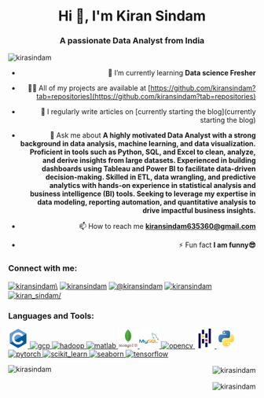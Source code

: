<h1 align="center">Hi 👋, I'm Kiran Sindam</h1>
<h3 align="center">A passionate Data Analyst from India</h3>
<imag align="right" alt="Coding" width="400" src="https://th.bing.com/th/id/R.81178b47a8598f0c81c4799f2cdd4057?rik=5cuVK%2bfI%2bsPqqw&pid=ImgRaw&r=0">

<p align="left"> <img src="https://komarev.com/ghpvc/?username=kirasindam&label=Profile%20views&color=0e75b6&style=flat" alt="kirasindam" /> </p>

- 🌱 I’m currently learning **Data science Fresher**

- 👨‍💻 All of my projects are available at [https://github.com/kiransindam?tab=repositories](https://github.com/kiransindam?tab=repositories)

- 📝 I regularly write articles on [currently starting the blog](currently starting the blog)

- 💬 Ask me about **A highly motivated Data Analyst with a strong background in data analysis, machine learning, and data visualization. Proficient in tools such as Python, SQL, and Excel to clean, analyze, and derive insights from large datasets. Experienced in building dashboards using Tableau and Power BI to facilitate data-driven decision-making. Skilled in ETL, data wrangling, and predictive analytics with hands-on experience in statistical analysis and business intelligence (BI) tools. Seeking to leverage my expertise in data modeling, reporting automation, and quantitative analysis to drive impactful business insights.**

- 📫 How to reach me **kiransindam635360@gmail.com**

- ⚡ Fun fact **I am funny😎**

<h3 align="left">Connect with me:</h3>
<p align="left">
<a href="https://linkedin.com/in/kiransindam\" target="blank"><img align="center" src="https://raw.githubusercontent.com/rahuldkjain/github-profile-readme-generator/master/src/images/icons/Social/linked-in-alt.svg" alt="kiransindam\" height="30" width="40" /></a>
<a href="https://kaggle.com/kiransindam" target="blank"><img align="center" src="https://raw.githubusercontent.com/rahuldkjain/github-profile-readme-generator/master/src/images/icons/Social/kaggle.svg" alt="kiransindam" height="30" width="40" /></a>
<a href="https://medium.com/@kiransindam" target="blank"><img align="center" src="https://raw.githubusercontent.com/rahuldkjain/github-profile-readme-generator/master/src/images/icons/Social/medium.svg" alt="@kiransindam" height="30" width="40" /></a>
<a href="https://www.hackerrank.com/kiransindam" target="blank"><img align="center" src="https://raw.githubusercontent.com/rahuldkjain/github-profile-readme-generator/master/src/images/icons/Social/hackerrank.svg" alt="kiransindam" height="30" width="40" /></a>
<a href="https://www.leetcode.com/kiran_sindam/" target="blank"><img align="center" src="https://raw.githubusercontent.com/rahuldkjain/github-profile-readme-generator/master/src/images/icons/Social/leet-code.svg" alt="kiran_sindam/" height="30" width="40" /></a>
</p>

<h3 align="left">Languages and Tools:</h3>
<p align="left"> <a href="https://www.cprogramming.com/" target="_blank" rel="noreferrer"> <img src="https://raw.githubusercontent.com/devicons/devicon/master/icons/c/c-original.svg" alt="c" width="40" height="40"/> </a> <a href="https://cloud.google.com" target="_blank" rel="noreferrer"> <img src="https://www.vectorlogo.zone/logos/google_cloud/google_cloud-icon.svg" alt="gcp" width="40" height="40"/> </a> <a href="https://hadoop.apache.org/" target="_blank" rel="noreferrer"> <img src="https://www.vectorlogo.zone/logos/apache_hadoop/apache_hadoop-icon.svg" alt="hadoop" width="40" height="40"/> </a> <a href="https://www.mathworks.com/" target="_blank" rel="noreferrer"> <img src="https://upload.wikimedia.org/wikipedia/commons/2/21/Matlab_Logo.png" alt="matlab" width="40" height="40"/> </a> <a href="https://www.mongodb.com/" target="_blank" rel="noreferrer"> <img src="https://raw.githubusercontent.com/devicons/devicon/master/icons/mongodb/mongodb-original-wordmark.svg" alt="mongodb" width="40" height="40"/> </a> <a href="https://www.mysql.com/" target="_blank" rel="noreferrer"> <img src="https://raw.githubusercontent.com/devicons/devicon/master/icons/mysql/mysql-original-wordmark.svg" alt="mysql" width="40" height="40"/> </a> <a href="https://opencv.org/" target="_blank" rel="noreferrer"> <img src="https://www.vectorlogo.zone/logos/opencv/opencv-icon.svg" alt="opencv" width="40" height="40"/> </a> <a href="https://pandas.pydata.org/" target="_blank" rel="noreferrer"> <img src="https://raw.githubusercontent.com/devicons/devicon/2ae2a900d2f041da66e950e4d48052658d850630/icons/pandas/pandas-original.svg" alt="pandas" width="40" height="40"/> </a> <a href="https://www.python.org" target="_blank" rel="noreferrer"> <img src="https://raw.githubusercontent.com/devicons/devicon/master/icons/python/python-original.svg" alt="python" width="40" height="40"/> </a> <a href="https://pytorch.org/" target="_blank" rel="noreferrer"> <img src="https://www.vectorlogo.zone/logos/pytorch/pytorch-icon.svg" alt="pytorch" width="40" height="40"/> </a> <a href="https://scikit-learn.org/" target="_blank" rel="noreferrer"> <img src="https://upload.wikimedia.org/wikipedia/commons/0/05/Scikit_learn_logo_small.svg" alt="scikit_learn" width="40" height="40"/> </a> <a href="https://seaborn.pydata.org/" target="_blank" rel="noreferrer"> <img src="https://seaborn.pydata.org/_images/logo-mark-lightbg.svg" alt="seaborn" width="40" height="40"/> </a> <a href="https://www.tensorflow.org" target="_blank" rel="noreferrer"> <img src="https://www.vectorlogo.zone/logos/tensorflow/tensorflow-icon.svg" alt="tensorflow" width="40" height="40"/> </a> </p>

<p><img align="left" src="https://github-readme-stats.vercel.app/api/top-langs?username=kirasindam&show_icons=true&locale=en&layout=compact" alt="kirasindam" /></p>

<p>&nbsp;<img align="center" src="https://github-readme-stats.vercel.app/api?username=kirasindam&show_icons=true&locale=en" alt="kirasindam" /></p>

<p><img align="center" src="https://github-readme-streak-stats.herokuapp.com/?user=kirasindam&" alt="kirasindam" /></p>
